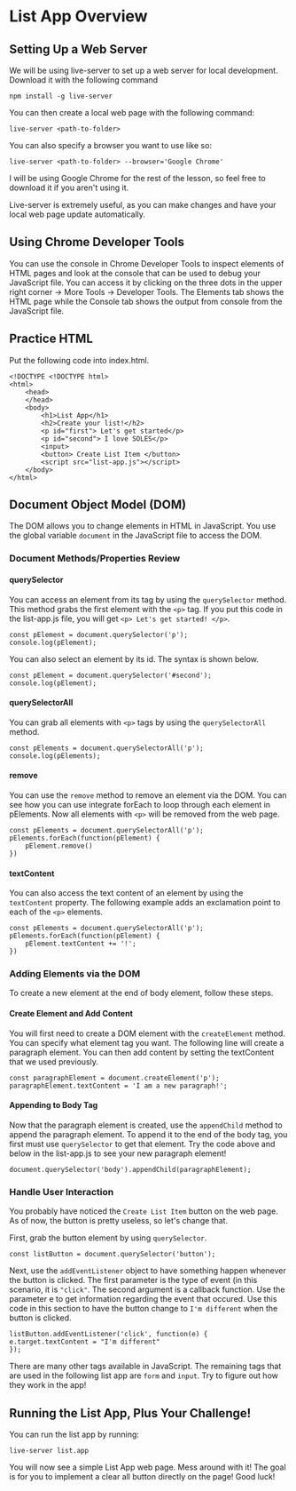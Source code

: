 # List App Overview

## Setting Up a Web Server
We will be using live-server to set up a web server for local development. Download it with the following command

`npm install -g live-server`

You can then create a local web page with the following command:

`live-server <path-to-folder>`

You can also specify a browser you want to use like so:

`live-server <path-to-folder> --browser='Google Chrome'`

I will be using Google Chrome for the rest of the lesson, so feel free to download it if you aren't using it.

Live-server is extremely useful, as you can make changes and have your local web page update automatically.

## Using Chrome Developer Tools
You can use the console in Chrome Developer Tools to inspect elements of HTML pages and look at the console that can be used to debug your JavaScript file. You can access it by clicking on the three dots in the upper right corner -> More Tools -> Developer Tools. The Elements tab shows the HTML page while the Console tab shows the output from console from the JavaScript file. 

## Practice HTML
Put the following code into index.html.
```
<!DOCTYPE <!DOCTYPE html>
<html>
    <head>
    </head>
    <body>
        <h1>List App</h1>
        <h2>Create your list!</h2>
        <p id="first"> Let's get started</p>
        <p id="second"> I love SOLES</p>
        <input>
        <button> Create List Item </button>
        <script src="list-app.js"></script>
    </body>
</html>
```

## Document Object Model (DOM)
The DOM allows you to change elements in HTML in JavaScript. You use the global variable `document` in the JavaScript file to access the DOM. 

### Document Methods/Properties Review

#### querySelector
You can access an element from its tag by using the `querySelector` method. This method grabs the first element with the `<p>` tag. If you put this code in the list-app.js file, you will get `<p> Let's get started! </p>`.

```
const pElement = document.querySelector('p');
console.log(pElement);
```

You can also select an element by its id. The syntax is shown below.
```
const pElement = document.querySelector('#second');
console.log(pElement);
```

#### querySelectorAll
You can grab all elements with `<p>` tags by using the `querySelectorAll` method.

```
const pElements = document.querySelectorAll('p');
console.log(pElements);
```

#### remove
You can use the `remove` method to remove an element via the DOM. You can see how you can use integrate forEach to loop through each element in pElements. Now all elements with `<p>` will be removed from the web page.

```
const pElements = document.querySelectorAll('p');
pElements.forEach(function(pElement) {
    pElement.remove()
})
```

#### textContent
You can also access the text content of an element by using the `textContent` property. The following example adds an exclamation point to each of the `<p>` elements.

```
const pElements = document.querySelectorAll('p');
pElements.forEach(function(pElement) {
    pElement.textContent += '!';
})
```

### Adding Elements via the DOM

To create a new element at the end of body element, follow these steps.

#### Create Element and Add Content
You will first need to create a DOM element with the `createElement` method. You can specify what element tag you want. The following line will create a paragraph element. You can then add content by setting the textContent that we used previously.
```
const paragraphElement = document.createElement('p');
paragraphElement.textContent = 'I am a new paragraph!';
```
#### Appending to Body Tag
Now that the paragraph element is created, use the `appendChild` method to append the paragraph element. To append it to the end of the body tag, you first must use `querySelector` to get that element. Try the code above and below in the list-app.js to see your new paragraph element!

```
document.querySelector('body').appendChild(paragraphElement);
```

### Handle User Interaction
You probably have noticed the `Create List Item` button on the web page. As of now, the button is pretty useless, so let's change that. 

First, grab the button element by using `querySelector`.
```
const listButton = document.querySelector('button');
```

Next, use the `addEventListener` object to have something happen whenever the button is clicked. The first parameter is the type of event (in this scenario, it is `"click"`. The second argument is a callback function. Use the parameter e to get information regarding the event that occured. Use this code in this section to have the button change to `I'm different` when the button is clicked.
```
listButton.addEventListener('click', function(e) {
e.target.textContent = "I'm different"
});
```
There are many other tags available in JavaScript. The remaining tags that are used in the following list app are `form` and `input`. Try to figure out how they work in the app!

## Running the List App, Plus Your Challenge!
You can run the list app by running:
```
live-server list.app
```
You will now see a simple List App web page. Mess around with it! The goal is for you to implement a clear all button directly on the page! Good luck!


